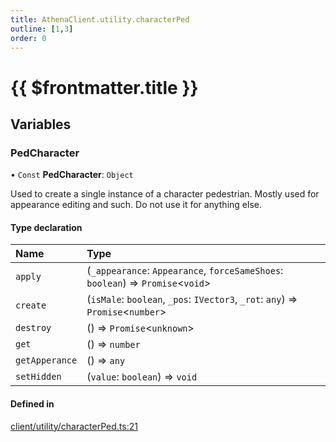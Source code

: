 ```yaml
---
title: AthenaClient.utility.characterPed
outline: [1,3]
order: 0
---
```


# {{ $frontmatter.title }}


## Variables

### PedCharacter

• `Const` **PedCharacter**: `Object`

Used to create a single instance of a character pedestrian.
Mostly used for appearance editing and such.
Do not use it for anything else.

#### Type declaration

| Name | Type |
| :------ | :------ |
| `apply` | (`_appearance`: `Appearance`, `forceSameShoes`: `boolean`) => `Promise`<`void`\> |
| `create` | (`isMale`: `boolean`, `_pos`: `IVector3`, `_rot`: `any`) => `Promise`<`number`\> |
| `destroy` | () => `Promise`<`unknown`\> |
| `get` | () => `number` |
| `getApperance` | () => `any` |
| `setHidden` | (`value`: `boolean`) => `void` |

#### Defined in

[client/utility/characterPed.ts:21](https://github.com/Stuyk/altv-athena/blob/4cfdacf/src/core/client/utility/characterPed.ts#L21)
